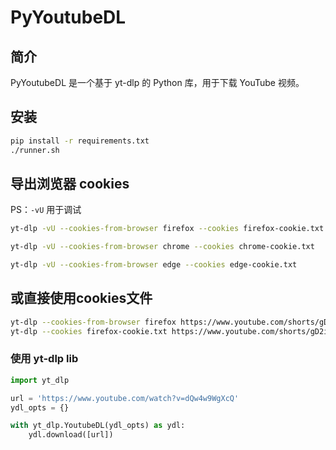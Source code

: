 # PyYoutubeDL

## 简介

PyYoutubeDL 是一个基于 yt-dlp 的 Python 库，用于下载 YouTube 视频。

## 安装

```bash
pip install -r requirements.txt
./runner.sh
```

## 导出浏览器 cookies

PS：`-vU` 用于调试

```bash
yt-dlp -vU --cookies-from-browser firefox --cookies firefox-cookie.txt

yt-dlp -vU --cookies-from-browser chrome --cookies chrome-cookie.txt

yt-dlp -vU --cookies-from-browser edge --cookies edge-cookie.txt
```

## 或直接使用cookies文件

```bash
yt-dlp --cookies-from-browser firefox https://www.youtube.com/shorts/gD2iMAzW918
yt-dlp --cookies firefox-cookie.txt https://www.youtube.com/shorts/gD2iMAzW918
```

### 使用 yt-dlp lib

``` python
import yt_dlp

url = 'https://www.youtube.com/watch?v=dQw4w9WgXcQ'
ydl_opts = {}

with yt_dlp.YoutubeDL(ydl_opts) as ydl:
    ydl.download([url])
```
